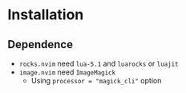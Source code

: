 # Installation
## Dependence
- `rocks.nvim` need `lua-5.1` and `luarocks` or `luajit`
- `image.nvim` need `ImageMagick`
    - Using `processor = "magick_cli"` option
